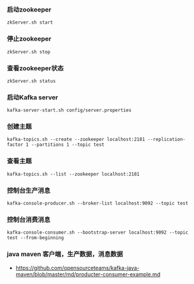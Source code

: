 
### 启动zookeeper
```aidl
zkServer.sh start
```

### 停止zookeeper
```aidl
zkServer.sh stop
```
### 查看zookeeper状态
```aidl
zkServer.sh status
```



### 启动Kafka server

```aidl
kafka-server-start.sh config/server.properties
```

### 创建主题

```aidl
kafka-topics.sh --create --zookeeper localhost:2181 --replication-factor 1 --partitions 1 --topic test

```

### 查看主题
```aidl
kafka-topics.sh --list --zookeeper localhost:2181
```

###  控制台生产消息

```aidl
kafka-console-producer.sh --broker-list localhost:9092 --topic test

```


###  控制台消费消息

```aidl
kafka-console-consumer.sh --bootstrap-server localhost:9092 --topic test --from-beginning

```



### java maven 客户端，生产数据，消息数据
- https://github.com/opensourceteams/kafka-java-maven/blob/master/md/producter-consumer-example.md